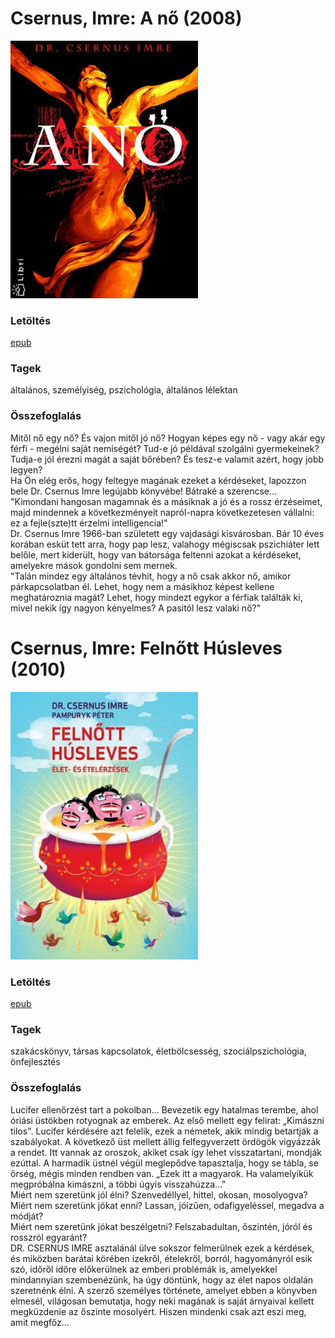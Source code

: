 # <a name="id_16">Csernus, Imre: A nő (2008)</a>
<img src="https://github.com/BercziSandor/calibre_lib/raw/main/Csernus%2C%20Imre/A%20no%20%2816%29/cover.jpg" alt="cover" width="300"/>

### Letöltés
[epub](https://github.com/BercziSandor/calibre_lib/raw/main/Csernus%2C%20Imre/A%20no%20%2816%29/A%20no%20-%20Csernus%2C%20Imre.epub)

### Tagek
általános, személyiség, pszichológia, általános lélektan

### Összefoglalás
<p class="description">Mitől nő egy nő? És vajon mitől jó nő? Hogyan képes egy nő - vagy akár egy férfi - megélni saját nemiségét? Tud-e jó példával szolgálni gyermekeinek? Tudja-e jól érezni magát a saját bőrében? És tesz-e valamit azért, hogy jobb legyen?<br>Ha Ön elég erős, hogy feltegye magának ezeket a kérdéseket, lapozzon bele Dr. Csernus Imre legújabb könyvébe! Bátraké a szerencse...<br>"Kimondani hangosan magamnak és a másiknak a jó és a rossz érzéseimet, majd mindennek a következményeit napról-napra következetesen vállalni: ez a fejle(szte)tt érzelmi intelligencia!"<br>Dr. Csernus Imre 1966-ban született egy vajdasági kisvárosban. Bár 10 éves korában esküt tett arra, hogy pap lesz, valahogy mégiscsak pszichiáter lett belőle, mert kiderült, hogy van bátorsága feltenni azokat a kérdéseket, amelyekre mások gondolni sem mernek.<br>"Talán mindez egy általános tévhit, hogy a nő csak akkor nő, amikor párkapcsolatban él. Lehet, hogy nem a másikhoz képest kellene meghatároznia magát? Lehet, hogy mindezt egykor a férfiak találták ki, mivel nekik így nagyon kényelmes? A pasitól lesz valaki nő?"</p>


# <a name="id_378">Csernus, Imre: Felnőtt Húsleves (2010)</a>
<img src="https://github.com/BercziSandor/calibre_lib/raw/main/Csernus%2C%20Imre/Felnott%20Husleves%20%28378%29/cover.jpg" alt="cover" width="300"/>

### Letöltés
[epub](https://github.com/BercziSandor/calibre_lib/raw/main/Csernus%2C%20Imre/Felnott%20Husleves%20%28378%29/Felnott%20Husleves%20-%20Csernus%2C%20Imre.epub)

### Tagek
szakácskönyv, társas kapcsolatok, életbölcsesség, szociálpszichológia, önfejlesztés

### Összefoglalás
<p class="description">Lucifer ellenőrzést tart a pokolban... Bevezetik egy hatalmas terembe, ahol óriási üstökben rotyognak az emberek. Az első mellett egy felirat: „Kimászni tilos". Lucifer kérdésére azt felelik, ezek a németek, akik mindig betartják a szabályokat. A következő üst mellett állig felfegyverzett ördögök vigyázzák a rendet. Itt vannak az oroszok, akiket csak így lehet visszatartani, mondják ezúttal. A harmadik üstnél végül meglepődve tapasztalja, hogy se tábla, se őrség, mégis minden rendben van. „Ezek itt a magyarok. Ha valamelyikük megpróbálna kimászni, a többi úgyis visszahúzza..."<br>Miért nem szeretünk jól élni? Szenvedéllyel, hittel, okosan, mosolyogva?<br>Miért nem szeretünk jókat enni? Lassan, jóízűen, odafigyeléssel, megadva a módját?<br>Miért nem szeretünk jókat beszélgetni? Felszabadultan, őszintén, jóról és rosszról egyaránt?<br>DR. CSERNUS IMRE asztalánál ülve sokszor felmerülnek ezek a kérdések, és miközben barátai körében ízekről, ételekről, borról, hagyományról esik szó, időről időre előkerülnek az emberi problémák is, amelyekkel mindannyian szembenézünk, ha úgy döntünk, hogy az élet napos oldalán szeretnénk élni. A szerző személyes története, amelyet ebben a könyvben elmesél, világosan bemutatja, hogy neki magának is saját árnyaival kellett megküzdenie az őszinte mosolyért. Hiszen mindenki csak azt eszi meg, amit megfőz...</p>


